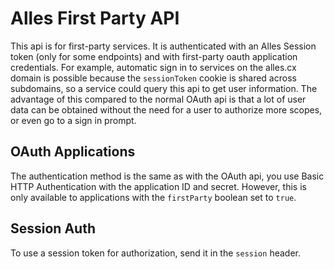 # Alles First Party API
This api is for first-party services. It is authenticated with an Alles Session token (only for some endpoints) and with first-party oauth application credentials. For example, automatic sign in to services on the alles.cx domain is possible because the `sessionToken` cookie is shared across subdomains, so a service could query this api to get user information. The advantage of this compared to the normal OAuth api is that a lot of user data can be obtained without the need for a user to authorize more scopes, or even go to a sign in prompt.

## OAuth Applications
The authentication method is the same as with the OAuth api, you use Basic HTTP Authentication with the application ID and secret. However, this is only available to applications with the `firstParty` boolean set to `true`.

## Session Auth
To use a session token for authorization, send it in the `session` header.